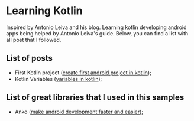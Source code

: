 # Learning Kotlin

Inspired by Antonio Leiva and his blog. Learning kotlin developing android apps being helped by Antonio Leiva's guide. Below, you can find a list with all post that I followed.

## List of posts

* First Kotlin project ([create first android project in kotlin](https://antonioleiva.com/create-first-android-project-kotlin/));
* Kotlin Variables      ([variables in kotlin](https://antonioleiva.com/variables-kotlin/));


## List of great libraries that I used in this samples
* Anko      ([make android development faster and easier](https://github.com/Kotlin/anko/));



